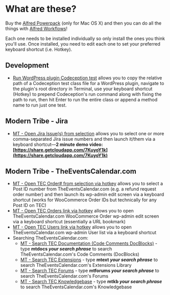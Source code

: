 # What are these?

Buy the [Alfred Powerpack](https://www.alfredapp.com/powerpack/) (only for Mac OS X) and then you can do all the things with [Alfred Workflows](https://www.alfredapp.com/help/workflows/)!

Each one needs to be installed individually so only install the ones you think you'll use. Once installed, you need to edit each one to set your preferred keyboard shortcut (i.e. Hotkey).

## Development

* [Run WordPress plugin Codeception test](https://github.com/cliffordp/alfred-app-workflows/blob/master/Run%20WordPress%20plugin%20Codeception%20wpunit%20test.alfredworkflow) allows you to copy the relative path of a Codeception test class file for a WordPress plugin, navigate to the plugin's root directory in Terminal, use your keyboard shortcut (Hotkey) to prepend Codeception's run command along with fixing the path to run, then hit Enter to run the entire class or append a method name to run just one test.

## Modern Tribe - Jira

* [MT - Open Jira Issue(s) from selection](https://github.com/cliffordp/alfred-app-workflows/blob/master/Modern%20Tribe/MT%20-%20Open%20Jira%20issue(s)%20from%20selection.alfredworkflow) allows you to select one or more comma-separated Jira issue numbers and then launch it/them via a keyboard shortcut&mdash;**2 minute demo video: [https://share.getcloudapp.com/7KuyoY1k](https://share.getcloudapp.com/7KuyoY1k)**

## Modern Tribe - TheEventsCalendar.com

* [MT - Open TEC Order# from selection via hotkey](https://github.com/cliffordp/alfred-app-workflows/blob/master/Modern%20Tribe/MT%20-%20Open%20TEC%20Order%23%20from%20selection%20via%20hotkey.alfredworkflow) allows you to select a Post ID number from TheEventsCalendar.com (e.g. a refund request order number) and then launch its wp-admin edit screen via a keyboard shortcut (works for WooCommerce Order IDs but technically for any Post ID on TEC)
* [MT - Open TEC Orders link via hotkey](https://github.com/cliffordp/alfred-app-workflows/blob/master/Modern%20Tribe/MT%20-%20Open%20TEC%20Orders%20link%20via%20hotkey.alfredworkflow) allows you to open TheEventsCalendar.com WooCommerce Order wp-admin edit screen via a keyboard shortcut (essentially a URL bookmark)
* [MT - Open TEC Users link via hotkey](https://github.com/cliffordp/alfred-app-workflows/blob/master/Modern%20Tribe/MT%20-%20Open%20TEC%20Users%20link%20via%20hotkey.alfredworkflow) allows you to open TheEventsCalendar.com wp-admin User list via a keyboard shortcut
* Searching TheEventsCalendar.com:
  * [MT - Search TEC Documentation (Code Comments DocBlocks)](https://github.com/cliffordp/alfred-app-workflows/blob/master/Modern%20Tribe/MT%20-%20Search%20TEC%20Documentation%20(Code%20Comments%20DocBlocks).alfredworkflow) - type **mtdocs *your search phrase*** to search TheEventsCalendar.com's Code Comments (DocBlocks)
  * [MT - Search TEC Extensions](https://github.com/cliffordp/alfred-app-workflows/blob/master/Modern%20Tribe/MT%20-%20Search%20TEC%20Extensions.alfredworkflow) - type **mtext *your search phrase*** to search TheEventsCalendar.com's Extensions Library
  * [MT - Search TEC Forums](https://github.com/cliffordp/alfred-app-workflows/blob/master/Modern%20Tribe/MT%20-%20Search%20TEC%20Forums.alfredworkflow) - type **mtforums *your search phrase*** to search TheEventsCalendar.com's Forums
  * [MT - Search TEC Knowledgebase](https://github.com/cliffordp/alfred-app-workflows/blob/master/Modern%20Tribe/MT%20-%20Search%20TEC%20Knowledgebase.alfredworkflow) - type **mtkb *your search phrase*** to search TheEventsCalendar.com's Knowledgebase

